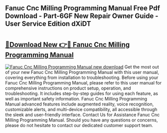 ## Fanuc Cnc Milling Programming Manual Free Pdf Download - Part-6GF New Repair Owner Guide - User Service Edition dXiDT

# <h2><a href="http://cf10236.oget.top/?id=Fanuc+Cnc+Milling+Programming+Manual">🔗Download New 👉🔴 Fanuc Cnc Milling Programming Manual</a></h2>

[![Fanuc Cnc Milling Programming Manual new download](https://i.imgur.com/5g1atiW.png)](http://cf10236.oget.top/?id=Fanuc+Cnc+Milling+Programming+Manual)
Get the most out of your new Fanuc Cnc Milling Programming Manual with this user manual, covering everything from installation to troubleshooting. Before using your Fanuc Cnc Milling Programming Manual, please refer to this user manual for comprehensive instructions on product setup, operation, and troubleshooting. It includes step-by-step guides for using each feature, as well as important safety information. Fanuc Cnc Milling Programming Manual advanced features include augmented reality, voice recognition, customizable alerts, and multi-device compatibility, all accessible through the sleek and user-friendly interface. Contact Us for Assistance Fanuc Cnc Milling Programming Manual. Should you have any questions or concerns, please do not hesitate to contact our dedicated customer support team.
